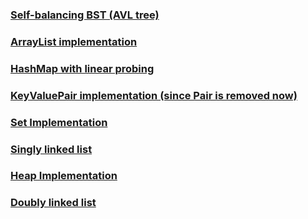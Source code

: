 
### [Self-balancing BST (AVL tree)](https://github.com/selin-k/data-structures/blob/main/BST.java)
### [ArrayList implementation](https://github.com/selin-k/data-structures/blob/main/BST.java/MyArrayList.java)
### [HashMap with linear probing](https://github.com/selin-k/data-structures/blob/main/BST.java/MyHashMap.java)
### [KeyValuePair implementation (since Pair is removed now)](https://github.com/selin-k/data-structures/blob/main/BST.java/KeyValuePair.java)
### [Set Implementation](https://github.com/selin-k/data-structures/blob/main/BST.java/Set.java)
### [Singly linked list](https://github.com/selin-k/data-structures/blob/main/BST.java/SinglyLinkedList.java)
### [Heap Implementation](https://github.com/selin-k/data-structures/blob/main/BST.java/MinHeap.java)
### [Doubly linked list](https://github.com/selin-k/data-structures/blob/main/BST.java/DoublyLinkedList.java)
